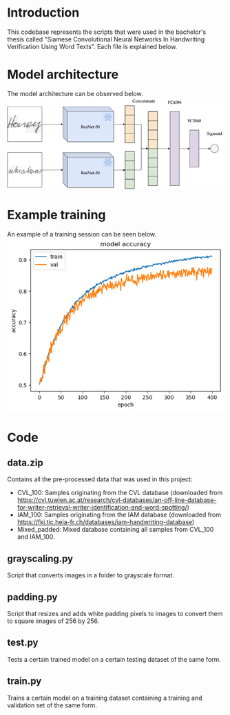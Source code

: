 # Introduction
This codebase represents the scripts that were used in the bachelor's thesis called
"Siamese Convolutional Neural Networks In Handwriting Verification Using Word Texts".
Each file is explained below.

# Model architecture
The model architecture can be observed below.
![](architecture.png)
# Example training
An example of a training session can be seen below.
![](IAM_training_example.png)
# Code
## data.zip
Contains all the pre-processed data that was used in this project:
- CVL_100: Samples originating from the CVL database (downloaded from https://cvl.tuwien.ac.at/research/cvl-databases/an-off-line-database-for-writer-retrieval-writer-identification-and-word-spotting/)
- IAM_100: Samples originating from the IAM database (downloaded from https://fki.tic.heia-fr.ch/databases/iam-handwriting-database)
- Mixed_padded: Mixed database containing all samples from CVL_100 and IAM_100.

## grayscaling.py
Script that converts images in a folder to grayscale format.

## padding.py
Script that resizes and adds white padding pixels to images to convert them to square images of 256 by 256.

## test.py
Tests a certain trained model on a certain testing dataset of the same form.

## train.py
Trains a certain model on a training dataset containing a training and validation set of the same form.